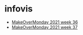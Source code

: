 # infovis


* [MakeOverMonday 2021 week 36](https://eduardogene.github.io/infovis/mom2021w36.html)
* [MakeOverMonday 2021 week 37](https://eduardogene.github.io/infovis/mom2021w37.html)
